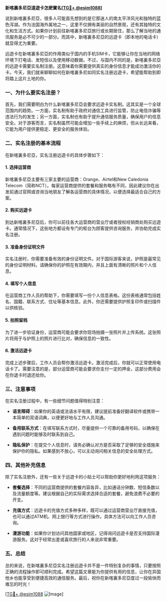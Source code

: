 **新喀裏多尼亞遠遊卡怎麽實名[[TG💪+ @esim1088](https://t.me/s/esim1088)]**

说到新喀裏多尼亞，很多人可能首先想到的是它那迷人的南太平洋风光和独特的蓝色泻湖。作为法国海外属地之一，这里不仅拥有美丽的自然景观，还有其独特的文化和生活方式。如果你计划前往新喀裏多尼亞旅行或长期居住，那么了解当地的通讯服务是必不可少的一部分。而其中，新喀裏多尼亞的远遊卡（即本地的电话卡）就显得尤为重要。

远遊卡在新喀裏多尼亞的作用类似于国内的手机SIM卡，它能够让你在当地的网络环境下打电话、发短信以及使用移动数据。不过，与国内不同的是，新喀裏多尼亞的远遊卡需要实名制注册。这意味着你需要提供真实的身份信息才能成功激活你的卡。今天，我们就来聊聊如何在新喀裏多尼如同实名注册远遊卡，希望能帮助到即将踏上这片土地的你。

### 一、为什么要实名注册？

首先，我们需要明白为什么新喀裏多尼亞会要求远遊卡实名制。这其实是一个全球范围内的趋势。一方面，实名制有助于政府对通信工具进行监管，防止电信诈骗等违法行为的发生；另一方面，实名制也有助于提升通信服务质量，确保用户的信息安全。对于游客而言，实名制虽然可能会增加一些手续上的麻烦，但从长远来看，它能为用户提供更稳定、更安全的服务体验。

### 二、实名注册的基本流程

在新喀裏多尼亞，实名注册远遊卡的具体步骤如下：

#### 1. **选择运营商**
   新喀裏多尼亞主要有三家主要的运营商：Orange、Airtel和New Caledonia Telecom（简称NCT）。每家运营商提供的套餐和服务略有不同，因此建议你在出发前通过官网或咨询当地朋友了解各运营商的具体情况，以便选择最适合自己的方案。

#### 2. **购买远遊卡**
   到达新喀裏多尼亞后，你可以前往各大运营商的营业厅或者授权经销商处购买远遊卡。通常情况下，这些地方都设有专门的柜台为顾客提供咨询服务，并协助完成实名注册。

#### 3. **准备身份证明文件**
   实名注册时，你需要准备有效的身份证明文件。对于国际游客来说，护照是最常见的身份证明材料。请确保你的护照在有效期内，并且上面有清晰的照片和个人信息。

#### 4. **填写个人信息**
   在运营商工作人员的帮助下，你需要填写一份个人信息表格。这份表格通常包括姓名、国籍、联系方式、住址等基本信息。此外，你还需要提供护照复印件或扫描件以供核验。

#### 5. **拍照留档**
   为了进一步验证身份，运营商可能会要求你现场拍摄一张照片并上传系统。这张照片将用于与护照上的照片进行比对，确保信息的一致性。

#### 6. **激活远遊卡**
   完成上述步骤后，工作人员会帮你激活远遊卡。激活完成后，你就可以正常使用电话卡了。需要注意的是，部分运营商可能会要求你支付一定的押金，这部分费用会在你退卡时退还给你。

### 三、注意事项

在实名注册过程中，有一些细节问题值得特别注意：

- **语言障碍**：如果你的英语或法语水平有限，建议提前准备好翻译软件或携带一本简单的双语词典，以便更好地与工作人员沟通。
  
- **备用联系方式**：在填写联系方式时，尽量提供一个可靠的备用号码，以确保在遇到问题时能够及时联系到自己。

- **隐私保护**：在提交个人信息时，请务必确认对方是否采取了足够的安全措施来保护你的隐私。如果感到不放心，可以主动询问相关信息的安全处理方式。

### 四、其他补充信息

除了实名注册外，还有一些关于远遊卡的小贴士可以帮助你更好地利用这项服务：

- **套餐选择**：不同的运营商提供的套餐内容各异，比如通话分钟数、短信条数以及流量额度等。建议根据自己的实际需求选择合适的套餐，避免浪费不必要的开支。

- **充值方式**：远遊卡的充值方式多种多样，既可以通过运营商营业厅直接充值，也可以通过ATM机、网上银行等方式进行操作。具体方法可以向工作人员咨询。

- **漫游功能**：如果你计划访问其他国家或地区，记得询问远遊卡是否支持国际漫游服务。这对于经常出差或喜欢旅行的人来说非常重要。

### 五、总结

总的来说，在新喀裏多尼亞实名注册远遊卡并不是一件特别复杂的事情，只要按照正确的流程操作即可顺利完成。希望这篇文章能为你提供有用的信息，让你在异国他乡也能享受到便捷高效的通信服务。最后，祝你在新喀裏多尼亞度过一段愉快而难忘的时光！

[[TG💪+ @esim1088](https://t.me/s/esim1088) ![Image](https://i.postimg.cc/4NQfJmqS/Snipaste-2025-05-13-00-14-12.png)]